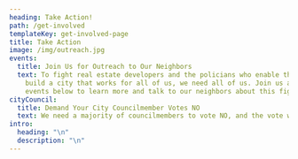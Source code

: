 ```yaml
---
heading: Take Action!
path: /get-involved
templateKey: get-involved-page
title: Take Action
image: /img/outreach.jpg
events:
  title: Join Us for Outreach to Our Neighbors
  text: To fight real estate developers and the policians who enable them, to
    build a city that works for all of us, we need all of us. Join us at the
    events below to learn more and talk to our neighbors about this fight.
cityCouncil:
  title: Demand Your City Councilmember Votes NO
  text: We need a majority of councilmembers to vote NO, and the vote will happen in the next few weeks. Use the form below to look up your councilmember and generate an email to easily send to them.
intro:
  heading: "\n"
  description: "\n"
---
```

